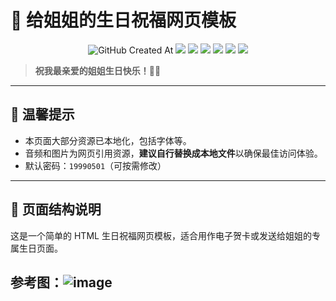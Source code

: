 # 🎉 给姐姐的生日祝福网页模板

<p align="center">
  <!-- 创建日期 --><img alt="GitHub Created At" src="https://img.shields.io/github/created-at/xyz66882/Happy-Birthday?logo=github&label=%E5%88%9B%E5%BB%BA%E6%97%A5%E6%9C%9F">
  <!-- 下载量 --><a href="https://github.com/xyz66882/Happy-Birthday/releases"><img src="https://img.shields.io/github/downloads/xyz66882/Happy-Birthday/total?logo=github&label=%E4%B8%8B%E8%BD%BD%E9%87%8F"></a>
  <!-- 贡献者 --><a href="https://github.com/xyz66882/Happy-Birthday/graphs/contributors"><img src="https://img.shields.io/github/contributors-anon/xyz66882/Happy-Birthday?logo=github&label=%E8%B4%A1%E7%8C%AE%E8%80%85"></a>
  <!-- 最新版本 --><a href="https://github.com/xyz66882/Happy-Birthday/releases/"><img src="https://img.shields.io/github/release/xyz66882/Happy-Birthday?logo=github&label=%E6%9C%80%E6%96%B0%E7%89%88%E6%AC%A1"></a>
  <!-- 问题数 --><a href="https://github.com/xyz66882/Happy-Birthday/issues"><img src="https://img.shields.io/github/issues-raw/xyz66882/Happy-Birthday?logo=github&label=%E9%97%AE%E9%A2%98"></a>
  <!-- 讨论数 --><a href="https://github.com/xyz66882/Happy-Birthday/discussions"><img src="https://img.shields.io/github/discussions/xyz66882/Happy-Birthday?logo=github&label=%E8%AE%A8%E8%AE%BA"></a>
  <!-- 仓库大小 --><a href="https://github.com/xyz66882/Happy-Birthday"><img src="https://img.shields.io/github/repo-size/xyz66882/Happy-Birthday?logo=github&label=%E4%BB%93%E5%BA%93%E5%A4%A7%E5%B0%8F"></a>
</p>

> **祝我最亲爱的姐姐生日快乐！🎂💖**

---

## 🌟 温馨提示

- 本页面大部分资源已本地化，包括字体等。
- 音频和图片为网页引用资源，**建议自行替换成本地文件**以确保最佳访问体验。
- 默认密码：`19990501`（可按需修改）

---

## 📄 页面结构说明

这是一个简单的 HTML 生日祝福网页模板，适合用作电子贺卡或发送给姐姐的专属生日页面。




## 参考图：![image](https://github.com/user-attachments/assets/5c6baae0-7030-4ec5-b290-de9026699087)





